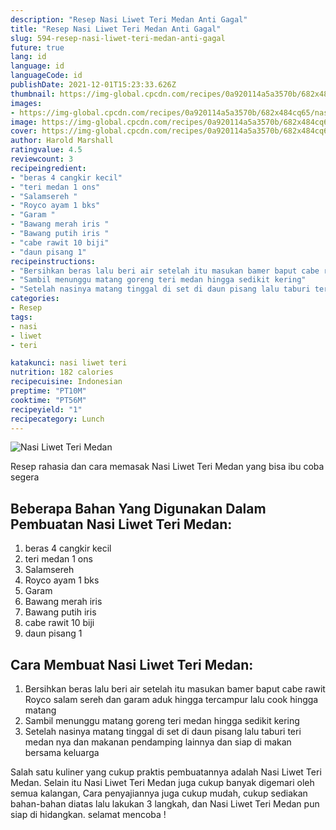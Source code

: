 ```yaml
---
description: "Resep Nasi Liwet Teri Medan Anti Gagal"
title: "Resep Nasi Liwet Teri Medan Anti Gagal"
slug: 594-resep-nasi-liwet-teri-medan-anti-gagal
future: true
lang: id
language: id
languageCode: id
publishDate: 2021-12-01T15:23:33.626Z 
thumbnail: https://img-global.cpcdn.com/recipes/0a920114a5a3570b/682x484cq65/nasi-liwet-teri-medan-foto-resep-utama.png
images:
- https://img-global.cpcdn.com/recipes/0a920114a5a3570b/682x484cq65/nasi-liwet-teri-medan-foto-resep-utama.png
image: https://img-global.cpcdn.com/recipes/0a920114a5a3570b/682x484cq65/nasi-liwet-teri-medan-foto-resep-utama.png
cover: https://img-global.cpcdn.com/recipes/0a920114a5a3570b/682x484cq65/nasi-liwet-teri-medan-foto-resep-utama.png
author: Harold Marshall
ratingvalue: 4.5
reviewcount: 3
recipeingredient:
- "beras 4 cangkir kecil"
- "teri medan 1 ons"
- "Salamsereh "
- "Royco ayam 1 bks"
- "Garam "
- "Bawang merah iris "
- "Bawang putih iris "
- "cabe rawit 10 biji"
- "daun pisang 1"
recipeinstructions:
- "Bersihkan beras lalu beri air setelah itu masukan bamer baput cabe rawit Royco salam sereh dan garam aduk hingga tercampur lalu cook hingga matang"
- "Sambil menunggu matang goreng teri medan hingga sedikit kering"
- "Setelah nasinya matang tinggal di set di daun pisang lalu taburi teri medan nya dan makanan pendamping lainnya dan siap di makan bersama keluarga"
categories:
- Resep
tags:
- nasi
- liwet
- teri

katakunci: nasi liwet teri 
nutrition: 182 calories
recipecuisine: Indonesian
preptime: "PT10M"
cooktime: "PT56M"
recipeyield: "1"
recipecategory: Lunch
---
```



![Nasi Liwet Teri Medan](https://img-global.cpcdn.com/recipes/0a920114a5a3570b/682x484cq65/nasi-liwet-teri-medan-foto-resep-utama.png)

Resep rahasia dan cara memasak  Nasi Liwet Teri Medan yang bisa ibu coba segera

<!--inarticleads1-->

## Beberapa Bahan Yang Digunakan Dalam Pembuatan Nasi Liwet Teri Medan:

1. beras 4 cangkir kecil
1. teri medan 1 ons
1. Salamsereh 
1. Royco ayam 1 bks
1. Garam 
1. Bawang merah iris 
1. Bawang putih iris 
1. cabe rawit 10 biji
1. daun pisang 1



<!--inarticleads2-->

## Cara Membuat Nasi Liwet Teri Medan:

1. Bersihkan beras lalu beri air setelah itu masukan bamer baput cabe rawit Royco salam sereh dan garam aduk hingga tercampur lalu cook hingga matang
1. Sambil menunggu matang goreng teri medan hingga sedikit kering
1. Setelah nasinya matang tinggal di set di daun pisang lalu taburi teri medan nya dan makanan pendamping lainnya dan siap di makan bersama keluarga




Salah satu kuliner yang cukup praktis pembuatannya adalah  Nasi Liwet Teri Medan. Selain itu  Nasi Liwet Teri Medan  juga cukup banyak digemari oleh semua kalangan, Cara penyajiannya juga cukup mudah, cukup sediakan bahan-bahan diatas lalu lakukan 3 langkah, dan  Nasi Liwet Teri Medan  pun siap di hidangkan. selamat mencoba !
